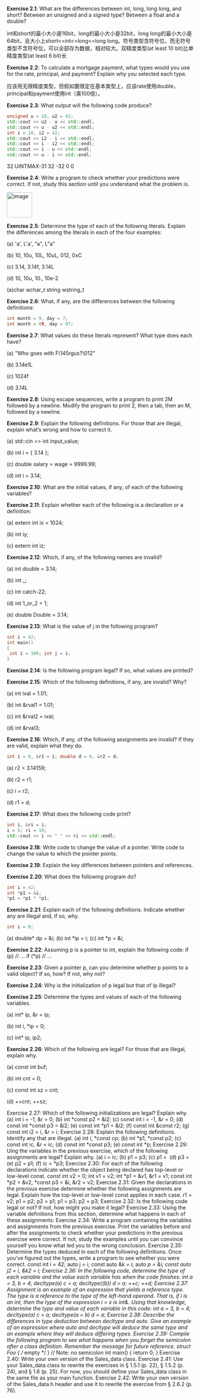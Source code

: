 **Exercise 2.1**: What are the differences between int, long, long long, and short? Between an unsigned and a signed type? Between a float and a double?

int和short的最小大小是16bit，long的最小大小是32bit，long long的最小大小是64bit，且大小上short<=int<=long<=long long。符号类型含符号位，而无符号类型不含符号位，可以全部存为数据，相对较大。双精度类型(at least 10 bit)比单精度类型(at least 6 bit)长

**Exercise 2.2**: To calculate a mortgage payment, what types would you use for the rate, principal, and payment? Explain why you selected each type.

应该用无限精度类型，但假如要限定在基本类型上，应该rate使用double，principal和payment使用int（乘100倍）。

**Exercise 2.3**: What output will the following code produce?
```cpp
unsigned u = 10, u2 = 42;
std::cout << u2 - u << std::endl;
std::cout << u - u2 << std::endl;
int i = 10, i2 = 42;
std::cout << i2 - i << std::endl;
std::cout << i - i2 << std::endl;
std::cout << i - u << std::endl;
std::cout << u - i << std::endl;
```
32 UINTMAX-31 32 -32 0 0

**Exercise 2.4**: Write a program to check whether your predictions were correct. If not, study this section until you understand what the problem is.

<img width="68" alt="image" src="https://user-images.githubusercontent.com/68184886/151097593-82365a40-d10a-4322-a0eb-aca9594a8a7e.png">

**Exercise 2.5**: Determine the type of each of the following literals. Explain the differences among the literals in each of the four examples:

(a) 'a', L'a', "a", L"a"

(b) 10, 10u, 10L, 10uL, 012, 0xC

(c) 3.14, 3.14f, 3.14L

(d) 10, 10u, 10., 10e-2

(a)char wchar_t string wstring_t

**Exercise 2.6**: What, if any, are the differences between the following definitions:
```cpp
int month = 9, day = 7;
int month = 09, day = 07;
```
**Exercise 2.7**: What values do these literals represent? What type does each have?

(a) "Who goes with F\145rgus?\012"

(b) 3.14e1L

(c) 1024f

(d) 3.14L

**Exercise 2.8**: Using escape sequences, write a program to print 2M followed by a newline. Modify the program to print 2, then a tab, then an M, followed by a newline.

**Exercise 2.9**: Explain the following definitions. For those that are illegal, explain what’s wrong and how to correct it.

(a) std::cin >> int input_value;

(b) int i = { 3.14 };

(c) double salary = wage = 9999.99;

(d) int i = 3.14;

**Exercise 2.10**: What are the initial values, if any, of each of the following variables?

**Exercise 2.11**: Explain whether each of the following is a declaration or a definition:

(a) extern int ix = 1024;

(b) int iy;

(c) extern int iz;

**Exercise 2.12**: Which, if any, of the following names are invalid?

(a) int double = 3.14;

(b) int _;

(c) int catch-22;

(d) int 1_or_2 = 1;

(e) double Double = 3.14;

**Exercise 2.13**: What is the value of j in the following program?
```cpp
int i = 42;
int main()
{
 int i = 100; int j = i;
}
```

**Exercise 2.14**: Is the following program legal? If so, what values are printed?

**Exercise 2.15**: Which of the following definitions, if any, are invalid? Why?

(a) int ival = 1.01;

(b) int &rval1 = 1.01;

(c) int &rval2 = ival;

(d) int &rval3;

**Exercise 2.16**: Which, if any, of the following assignments are invalid? If they are valid, explain what they do.
```cpp
int i = 0, &r1 = i; double d = 0, &r2 = d;
```
(a) r2 = 3.14159;

(b) r2 = r1;

(c) i = r2;

(d) r1 = d;

**Exercise 2.17**: What does the following code print?
```cpp
int i, &ri = i;
i = 5; ri = 10;
std::cout << i << " " << ri << std::endl;
```

**Exercise 2.18**: Write code to change the value of a pointer. Write code to change the value to which the pointer points.

**Exercise 2.19**: Explain the key differences between pointers and references.

**Exercise 2.20**: What does the following program do?
```cpp
int i = 42;
int *p1 = &i;
*p1 = *p1 * *p1;
```

**Exercise 2.21**: Explain each of the following definitions. Indicate whether any are illegal and, if so, why.
```cpp
int i = 0;
```
(a) double* dp = &i;
(b) int \*ip = i;
(c) int \*p = &i;

**Exercise 2.22**: Assuming p is a pointer to int, explain the following code:
if (p) // ...
if (\*p) // ...

**Exercise 2.23**: Given a pointer p, can you determine whether p points to a valid object? If so, how? If not, why not?

**Exercise 2.24**: Why is the initialization of p legal but that of lp illegal?

**Exercise 2.25**: Determine the types and values of each of the following variables.

(a) int* ip, &r = ip;

(b) int i, \*ip = 0;

(c) int* ip, ip2;

**Exercise 2.26**: Which of the following are legal? For those that are illegal, explain why.

(a) const int buf;

(b) int cnt = 0;

(c) const int sz = cnt;

(d) ++cnt; ++sz;

Exercise 2.27: Which of the following initializations are legal? Explain why.
(a) int i = -1, &r = 0;
(b) int *const p2 = &i2;
(c) const int i = -1, &r = 0;
(d) const int *const p3 = &i2;
(e) const int *p1 = &i2;
(f) const int &const r2;
(g) const int i2 = i, &r = i;
Exercise 2.28: Explain the following definitions. Identify any that are illegal.
(a) int i, *const cp;
(b) int *p1, *const p2;
(c) const int ic, &r = ic;
(d) const int *const p3;
(e) const int *p;
Exercise 2.29: Uing the variables in the previous exercise, which of the
following assignments are legal? Explain why.
(a) i = ic;
(b) p1 = p3;
(c) p1 = &ic;
(d) p3 = &ic;
(e) p2 = p1;
(f) ic = *p3;
Exercise 2.30: For each of the following declarations indicate whether the
object being declared has top-level or low-level const.
const int v2 = 0; int v1 = v2;
int *p1 = &v1, &r1 = v1;
const int *p2 = &v2, *const p3 = &i, &r2 = v2;
Exercise 2.31: Given the declarations in the previous exercise determine
whether the following assignments are legal. Explain how the top-level or
low-level const applies in each case.
r1 = v2;
p1 = p2; p2 = p1;
p1 = p3; p2 = p3;
Exercise 2.32: Is the following code legal or not? If not, how might you
make it legal?
Exercise 2.33: Using the variable definitions from this section, determine
what happens in each of these assignments:
Exercise 2.34: Write a program containing the variables and assignments
from the previous exercise. Print the variables before and after the
assignments to check whether your predictions in the previous exercise were
correct. If not, study the examples until you can convince yourself you know
what led you to the wrong conclusion.
Exercise 2.35: Determine the types deduced in each of the following
definitions. Once you’ve figured out the types, write a program to see
whether you were correct.
const int i = 42;
auto j = i; const auto &k = i; auto *p = &i;
const auto j2 = i, &k2 = i;
Exercise 2.36: In the following code, determine the type of each variable
and the value each variable has when the code finishes:
int a = 3, b = 4;
decltype(a) c = a;
decltype((b)) d = a;
++c;
++d;
Exercise 2.37: Assignment is an example of an expression that yields a
reference type. The type is a reference to the type of the left-hand operand.
That is, if i is an int, then the type of the expression i = x is int&. Using
that knowledge, determine the type and value of each variable in this code:
int a = 3, b = 4;
decltype(a) c = a;
decltype(a = b) d = a;
Exercise 2.38: Describe the differences in type deduction between
decltype and auto. Give an example of an expression where auto and
decltype will deduce the same type and an example where they will deduce
differing types.
Exercise 2.39: Compile the following program to see what happens when
you forget the semicolon after a class definition. Remember the message for
future reference.
struct Foo { /* empty */ } // Note: no semicolon
int main()
{
 return 0;
}
Exercise 2.40: Write your own version of the Sales_data class.
Exercise 2.41: Use your Sales_data class to rewrite the exercises in §
1.5.1 (p. 22), § 1.5.2 (p. 24), and § 1.6 (p. 25). For now, you should define
your Sales_data class in the same file as your main function.
Exercise 2.42: Write your own version of the Sales_data.h header and
use it to rewrite the exercise from § 2.6.2 (p. 76).
